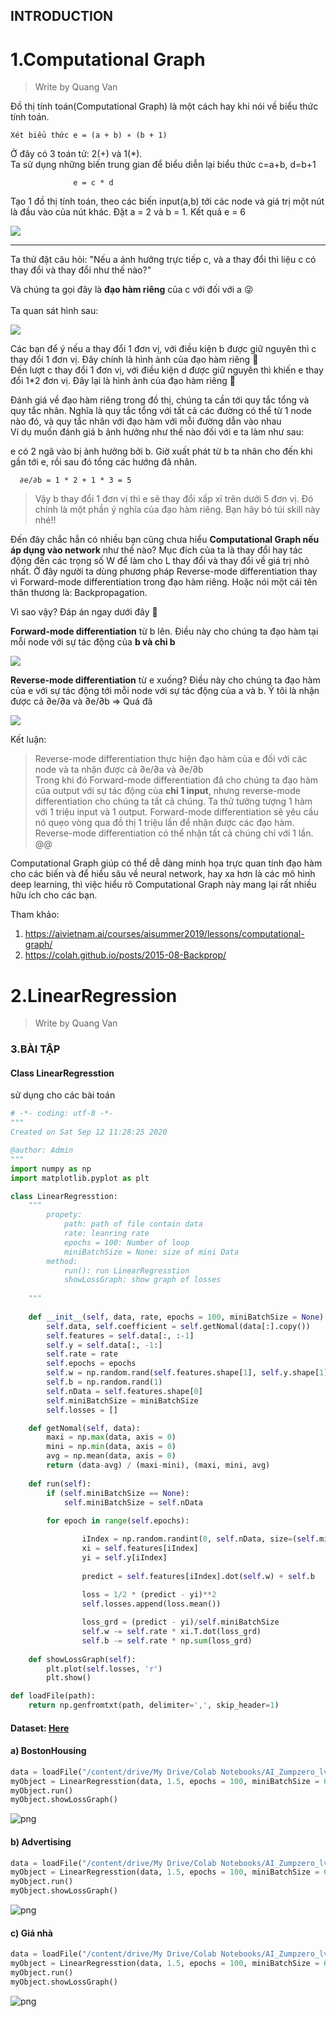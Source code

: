 ## **INTRODUCTION**


# **1.Computational Graph**
> Write by Quang Van

Đồ thị tính toán(Computational Graph) là một cách hay khi nói về biểu thức tính toán.

    Xét biểu thức e = (a + b) ∗ (b + 1)

Ở đây có 3 toán tử: 2(+) và 1(*).  <br/>
Ta sử dụng những biến trung gian để biểu diễn lại biểu thức c=a+b, d=b+1 

                  e = c * d

Tạo 1 đồ thị tính toán, theo các biến input(a,b) tới các node và giá trị một nút là đầu vào của nút khác. Đặt a = 2 và b = 1. Kết quả e = 6


![](https://i.imgur.com/urjvbKk.png)


---

Ta thử đặt câu hỏi: "Nếu a ảnh hưởng trực tiếp c, và a thay đổi thì liệu c có thay đổi và thay đổi như thế nào?"

Và chúng ta gọi đây là **đạo hàm riêng** của c với đối với a 😜 
<br/>
<br/>
Ta quan sát hình sau:


![](https://i.imgur.com/s42WyKE.png)

Các bạn để ý nếu a thay đổi 1 đơn vị, với điều kiện b được giữ nguyên thì c thay đổi 1 đơn vị. Đây chính là hình ảnh của đạo hàm riêng 🙂 <br/>
Đến lượt c thay đổi 1 đơn vị, với điều kiện d được giữ nguyên thì khiến e thay đổi 1*2 đơn vị. Đây lại là hình ảnh của đạo hàm riêng 🙂


Đánh giá về đạo hàm riêng trong đồ thị, chúng ta cần tới quy tắc tổng và quy tắc nhân. Nghĩa là quy tắc tổng với tất cả các đường có thể từ 1 node nào đó, và quy tắc nhân với đạo hàm với mỗi đường dẫn vào nhau<br/>
Ví dụ muốn đánh giá b ảnh hưởng như thế nào đối với e ta làm như sau: <br/>

e có 2 ngã vào bị ảnh hưởng bởi b. Giờ xuất phát từ b ta nhân cho đến khi gần tới e, rồi sau đó tổng các hướng đã nhân.

      ∂e/∂b = 1 * 2 + 1 * 3 = 5

> Vậy b thay đổi 1 đơn vị thì e sẽ thay đổi xấp xỉ trên dưới 5 đơn vị. Đó chính là một phần ý nghĩa của đạo hàm riêng. Bạn hãy bỏ túi skill này nhé!!

Đến đây chắc hẳn có nhiều bạn cũng chưa hiểu **Computational Graph nếu áp dụng vào network** như thế nào?
Mục đích của ta là thay đổi hay tác động đến các trọng số W để làm cho L thay đổi và thay đổi về giá trị nhỏ nhất. Ở đây người ta dùng phương pháp Reverse-mode differentiation thay vì Forward-mode differentiation trong đạo hàm riêng. Hoặc nói một cái tên thân thương là: Backpropagation. 

Vì sao vậy? Đáp án ngay dưới đây 🙂

**Forward-mode differentiation** từ b lên. Điều này cho chúng ta đạo hàm tại mỗi node với sự tác động của **b và chỉ b**

![](https://i.imgur.com/3j2x8yy.png)


**Reverse-mode differentiation** từ e xuống? Điều này cho chúng ta đạo hàm của e với sự tác động tới mỗi node với sự tác động của a và b. Ý tôi là nhận được cả ∂e/∂a và ∂e/∂b => Quá đã

![](https://i.imgur.com/375b9Yj.png)


Kết luận: 

> Reverse-mode differentiation thực hiện đạo hàm của e đối với các node và ta nhận được cả ∂e/∂a và ∂e/∂b<br/>
Trong khi đó Forward-mode differentiation đã cho chúng ta đạo hàm của output với sự tác động của **chỉ 1 input**, nhưng reverse-mode differentiation cho chúng ta tất cả chúng.
Ta thử tưởng tượng 1 hàm với 1 triệu input và 1 output. Forward-mode differentiation sẽ yêu cầu nó quẹo vòng qua đồ thị 1 triệu lần để nhận được các đạo hàm. Reverse-mode differentiation có thể nhận tất cả chúng chỉ với 1 lần. @@

Computational Graph giúp có thể dễ dàng minh họa trực quan tính đạo hàm cho các biến và để hiểu sâu về neural network, hay xa hơn là các mô hình deep learning, thì việc hiểu rõ Computational Graph này mang lại rất nhiều hữu ích cho các bạn.

Tham khảo: 

1.   https://aivietnam.ai/courses/aisummer2019/lessons/computational-graph/
2.   https://colah.github.io/posts/2015-08-Backprop/





# **2.LinearRegression**
> Write by Quang Van

### **3.BÀI TẬP**

#### **Class LinearRegresstion**
sử dụng cho các bài toán


```python
# -*- coding: utf-8 -*-
"""
Created on Sat Sep 12 11:28:25 2020

@author: Admin
"""
import numpy as np
import matplotlib.pyplot as plt

class LinearRegresstion:
    """
        propety: 
            path: path of file contain data
            rate: leanring rate
            epochs = 100: Number of loop
            miniBatchSize = None: size of mini Data
        method:
            run(): run LinearRegresstion
            showLossGraph: show graph of losses
                
    """
    
    def __init__(self, data, rate, epochs = 100, miniBatchSize = None):
        self.data, self.coefficient = self.getNomal(data[:].copy())
        self.features = self.data[:, :-1]
        self.y = self.data[:, -1:]
        self.rate = rate
        self.epochs = epochs
        self.w = np.random.rand(self.features.shape[1], self.y.shape[1])
        self.b = np.random.rand(1)
        self.nData = self.features.shape[0]
        self.miniBatchSize = miniBatchSize
        self.losses = []

    def getNomal(self, data):
        maxi = np.max(data, axis = 0)
        mini = np.min(data, axis = 0)
        avg = np.mean(data, axis = 0)
        return (data-avg) / (maxi-mini), (maxi, mini, avg)
    
    def run(self):
        if (self.miniBatchSize == None):
            self.miniBatchSize = self.nData
            
        for epoch in range(self.epochs):

                iIndex = np.random.randint(0, self.nData, size=(self.miniBatchSize,))
                xi = self.features[iIndex]
                yi = self.y[iIndex]
                
                predict = self.features[iIndex].dot(self.w) + self.b
                
                loss = 1/2 * (predict - yi)**2
                self.losses.append(loss.mean())

                loss_grd = (predict - yi)/self.miniBatchSize
                self.w -= self.rate * xi.T.dot(loss_grd)
                self.b -= self.rate * np.sum(loss_grd)
                
    def showLossGraph(self):
        plt.plot(self.losses, 'r')
        plt.show()

def loadFile(path):
    return np.genfromtxt(path, delimiter=',', skip_header=1)

```

#### **Dataset**: [Here](https://drive.google.com/drive/folders/1y8eOn4c5rwhCQWREyuktnaINfIIvah4m?usp=sharing)


#### **a) BostonHousing**


```python
data = loadFile("/content/drive/My Drive/Colab Notebooks/AI_Zumpzero_lv1/dataset/linearRegresstion/BostonHousing.csv")
myObject = LinearRegresstion(data, 1.5, epochs = 100, miniBatchSize = 64)
myObject.run()
myObject.showLossGraph()
```


![png](output_9_0.png)


#### **b) Advertising**


```python
data = loadFile("/content/drive/My Drive/Colab Notebooks/AI_Zumpzero_lv1/dataset/linearRegresstion/advertising.csv")
myObject = LinearRegresstion(data, 1.5, epochs = 100, miniBatchSize = 64)
myObject.run()
myObject.showLossGraph()
```


![png](output_11_0.png)


#### **c) Giá nhà**


```python
data = loadFile("/content/drive/My Drive/Colab Notebooks/AI_Zumpzero_lv1/dataset/linearRegresstion/pricebyarea.csv")
myObject = LinearRegresstion(data, 1.5, epochs = 100, miniBatchSize = 64)
myObject.run()
myObject.showLossGraph()
```


![png](output_13_0.png)

